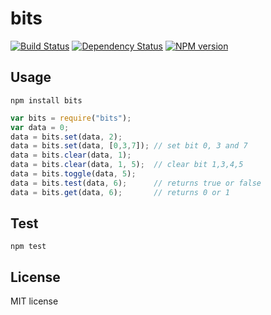 # bits

[![Build Status](https://secure.travis-ci.org/flosse/bits.png)](http://travis-ci.org/flosse/bits)
[![Dependency Status](https://gemnasium.com/flosse/bits.png)](https://gemnasium.com/flosse/bits)
[![NPM version](https://badge.fury.io/js/bits.png)](http://badge.fury.io/js/bits)

## Usage

```shell
npm install bits
```

```javascript
var bits = require("bits");
var data = 0;
data = bits.set(data, 2);
data = bits.set(data, [0,3,7]); // set bit 0, 3 and 7
data = bits.clear(data, 1);
data = bits.clear(data, 1, 5);  // clear bit 1,3,4,5
data = bits.toggle(data, 5);
data = bits.test(data, 6);      // returns true or false
data = bits.get(data, 6);       // returns 0 or 1
```

## Test

    npm test

## License

MIT license
